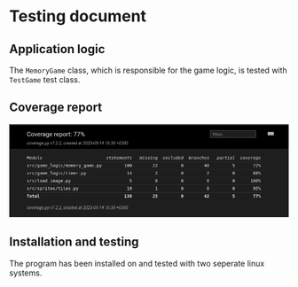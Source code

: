 # Testing document

## Application logic

The ```MemoryGame``` class, which is responsible for the game logic, is tested with ```TestGame``` test class.

## Coverage report

![coveragereport](https://github.com/ElliJohansson/memory-game/blob/master/documentation/images/coveragereport.png)

## Installation and testing

The program has been installed on and tested with two seperate linux systems.
